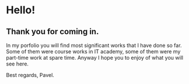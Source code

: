 # Hello!
## Thank you for coming in.

In my porfolio you will find most significant works that I have done so far.
Some of them were course works in IT academy, some of them were my part-time work at spare time.
Anyway I hope you to enjoy of what you will see here.

Best regards, 
Pavel. 

